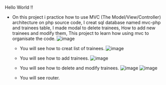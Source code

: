 Hello World !!

- On this project i practice how to use MVC (The Model/View/Controller) architecture on php source code, I creat sql database named mvc-php and trainees table, I made modal to delete trainees, How to add new trainees and modify them, This project to learn how using mvc to organisate the code.
![image](https://github.com/user-attachments/assets/1355bd9b-3055-477b-ac71-6518c09dbd5b)

  - You will see how to creat list of trainees.
    ![image](https://github.com/user-attachments/assets/12f1b31f-e49d-471a-9c07-295512b52bfa)

  - You will see how to add trainees.
    ![image](https://github.com/user-attachments/assets/d360e906-987c-4063-9278-a18c3ff872d9)

  - You will see how to delete and modify trainees.
    ![image](https://github.com/user-attachments/assets/c908277e-1d5d-454d-996c-5c78c30ca435)
    ![image](https://github.com/user-attachments/assets/ca8fde83-8b3c-4e7b-8176-d64f9901c323)

  - You will see router.



